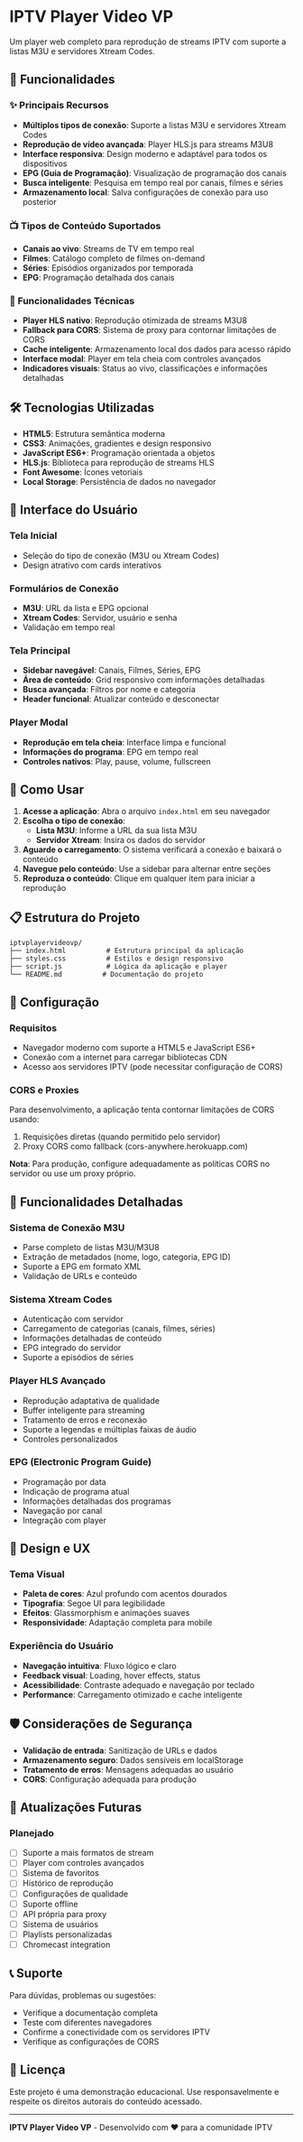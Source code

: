 # IPTV Player Video VP

Um player web completo para reprodução de streams IPTV com suporte a listas M3U e servidores Xtream Codes.

## 🚀 Funcionalidades

### ✨ Principais Recursos
- **Múltiplos tipos de conexão**: Suporte a listas M3U e servidores Xtream Codes
- **Reprodução de vídeo avançada**: Player HLS.js para streams M3U8
- **Interface responsiva**: Design moderno e adaptável para todos os dispositivos
- **EPG (Guia de Programação)**: Visualização de programação dos canais
- **Busca inteligente**: Pesquisa em tempo real por canais, filmes e séries
- **Armazenamento local**: Salva configurações de conexão para uso posterior

### 📺 Tipos de Conteúdo Suportados
- **Canais ao vivo**: Streams de TV em tempo real
- **Filmes**: Catálogo completo de filmes on-demand
- **Séries**: Episódios organizados por temporada
- **EPG**: Programação detalhada dos canais

### 🔧 Funcionalidades Técnicas
- **Player HLS nativo**: Reprodução otimizada de streams M3U8
- **Fallback para CORS**: Sistema de proxy para contornar limitações de CORS
- **Cache inteligente**: Armazenamento local dos dados para acesso rápido
- **Interface modal**: Player em tela cheia com controles avançados
- **Indicadores visuais**: Status ao vivo, classificações e informações detalhadas

## 🛠️ Tecnologias Utilizadas

- **HTML5**: Estrutura semântica moderna
- **CSS3**: Animações, gradientes e design responsivo
- **JavaScript ES6+**: Programação orientada a objetos
- **HLS.js**: Biblioteca para reprodução de streams HLS
- **Font Awesome**: Ícones vetoriais
- **Local Storage**: Persistência de dados no navegador

## 📱 Interface do Usuário

### Tela Inicial
- Seleção do tipo de conexão (M3U ou Xtream Codes)
- Design atrativo com cards interativos

### Formulários de Conexão
- **M3U**: URL da lista e EPG opcional
- **Xtream Codes**: Servidor, usuário e senha
- Validação em tempo real

### Tela Principal
- **Sidebar navegável**: Canais, Filmes, Séries, EPG
- **Área de conteúdo**: Grid responsivo com informações detalhadas
- **Busca avançada**: Filtros por nome e categoria
- **Header funcional**: Atualizar conteúdo e desconectar

### Player Modal
- **Reprodução em tela cheia**: Interface limpa e funcional
- **Informações do programa**: EPG em tempo real
- **Controles nativos**: Play, pause, volume, fullscreen

## 🚀 Como Usar

1. **Acesse a aplicação**: Abra o arquivo `index.html` em seu navegador
2. **Escolha o tipo de conexão**:
   - **Lista M3U**: Informe a URL da sua lista M3U
   - **Servidor Xtream**: Insira os dados do servidor
3. **Aguarde o carregamento**: O sistema verificará a conexão e baixará o conteúdo
4. **Navegue pelo conteúdo**: Use a sidebar para alternar entre seções
5. **Reproduza o conteúdo**: Clique em qualquer item para iniciar a reprodução

## 📋 Estrutura do Projeto

```
iptvplayervideovp/
├── index.html          # Estrutura principal da aplicação
├── styles.css          # Estilos e design responsivo
├── script.js           # Lógica da aplicação e player
└── README.md          # Documentação do projeto
```

## 🔧 Configuração

### Requisitos
- Navegador moderno com suporte a HTML5 e JavaScript ES6+
- Conexão com a internet para carregar bibliotecas CDN
- Acesso aos servidores IPTV (pode necessitar configuração de CORS)

### CORS e Proxies
Para desenvolvimento, a aplicação tenta contornar limitações de CORS usando:
1. Requisições diretas (quando permitido pelo servidor)
2. Proxy CORS como fallback (cors-anywhere.herokuapp.com)

**Nota**: Para produção, configure adequadamente as políticas CORS no servidor ou use um proxy próprio.

## 🎯 Funcionalidades Detalhadas

### Sistema de Conexão M3U
- Parse completo de listas M3U/M3U8
- Extração de metadados (nome, logo, categoria, EPG ID)
- Suporte a EPG em formato XML
- Validação de URLs e conteúdo

### Sistema Xtream Codes
- Autenticação com servidor
- Carregamento de categorias (canais, filmes, séries)
- Informações detalhadas de conteúdo
- EPG integrado do servidor
- Suporte a episódios de séries

### Player HLS Avançado
- Reprodução adaptativa de qualidade
- Buffer inteligente para streaming
- Tratamento de erros e reconexão
- Suporte a legendas e múltiplas faixas de áudio
- Controles personalizados

### EPG (Electronic Program Guide)
- Programação por data
- Indicação de programa atual
- Informações detalhadas dos programas
- Navegação por canal
- Integração com player

## 🎨 Design e UX

### Tema Visual
- **Paleta de cores**: Azul profundo com acentos dourados
- **Tipografia**: Segoe UI para legibilidade
- **Efeitos**: Glassmorphism e animações suaves
- **Responsividade**: Adaptação completa para mobile

### Experiência do Usuário
- **Navegação intuitiva**: Fluxo lógico e claro
- **Feedback visual**: Loading, hover effects, status
- **Acessibilidade**: Contraste adequado e navegação por teclado
- **Performance**: Carregamento otimizado e cache inteligente

## 🛡️ Considerações de Segurança

- **Validação de entrada**: Sanitização de URLs e dados
- **Armazenamento seguro**: Dados sensíveis em localStorage
- **Tratamento de erros**: Mensagens adequadas ao usuário
- **CORS**: Configuração adequada para produção

## 🔄 Atualizações Futuras

### Planejado
- [ ] Suporte a mais formatos de stream
- [ ] Player com controles avançados
- [ ] Sistema de favoritos
- [ ] Histórico de reprodução
- [ ] Configurações de qualidade
- [ ] Suporte offline
- [ ] API própria para proxy
- [ ] Sistema de usuários
- [ ] Playlists personalizadas
- [ ] Chromecast integration

## 📞 Suporte

Para dúvidas, problemas ou sugestões:
- Verifique a documentação completa
- Teste com diferentes navegadores
- Confirme a conectividade com os servidores IPTV
- Verifique as configurações de CORS

## 📄 Licença

Este projeto é uma demonstração educacional. Use responsavelmente e respeite os direitos autorais do conteúdo acessado.

---

**IPTV Player Video VP** - Desenvolvido com ❤️ para a comunidade IPTV
